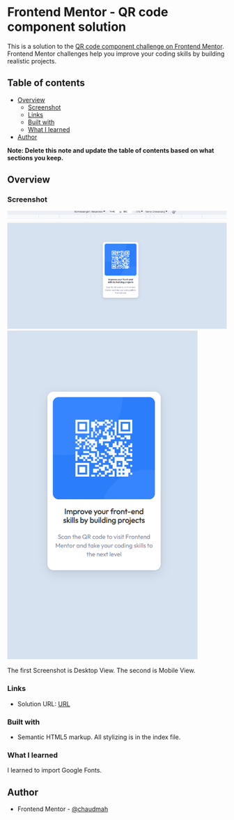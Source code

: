 # Frontend Mentor - QR code component solution

This is a solution to the [QR code component challenge on Frontend Mentor](https://www.frontendmentor.io/challenges/qr-code-component-iux_sIO_H). Frontend Mentor challenges help you improve your coding skills by building realistic projects. 

## Table of contents

- [Overview](#overview)
  - [Screenshot](#screenshot)
  - [Links](#links)
  - [Built with](#built-with)
  - [What I learned](#what-i-learned)
- [Author](#author)


**Note: Delete this note and update the table of contents based on what sections you keep.**

## Overview

### Screenshot

![](/design/resultscreenshot1.PNG)
![](/design/resultscreenshot2.PNG)

The first Screenshot is Desktop View. The second is Mobile View.
### Links

- Solution URL: [URL](https://github.com/chaudmah/qr-component-main/blob/master/index.html)


### Built with

- Semantic HTML5 markup. All stylizing is in the index file.

### What I learned

I learned to import Google Fonts.


## Author
- Frontend Mentor - [@chaudmah](https://www.frontendmentor.io/profile/chaudmah)
